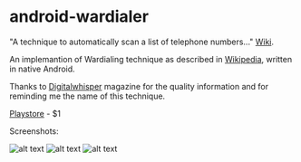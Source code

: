 # android-wardialer
"A technique to automatically scan a list of telephone numbers..." [Wiki](wikipedia.org/wiki/War_dialing).

An implemantion of Wardialing technique as described in [Wikipedia](wikipedia.org/wiki/War_dialing), written in native Android.

Thanks to [Digitalwhisper](digitalwhisper.co.il) magazine for the quality information and for reminding me the name of this technique.

[Playstore](https://play.google.com/store/apps/details?id=com.tiger.wardialer) - $1












Screenshots:

![alt text](https://github.com/edenberger/android-wardialer/blob/master/Screenshot_first.png)
![alt text](https://github.com/edenberger/android-wardialer/blob/master/Screenshot_blurred.png)
![alt text](https://github.com/edenberger/android-wardialer/blob/master/Screenshot_blurred0.png)

